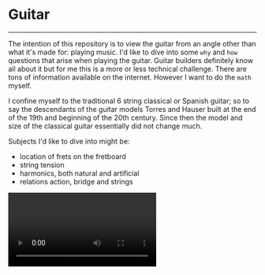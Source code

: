 # Guitar
---
The intention of this repository is to view the guitar from an angle other than what it's made for: playing music. I'd like to dive into some `why` and `how` questions that arise when playing the guitar. Guitar builders definitely know all about it but for me this is a more or less technical challenge. There are tons of information available on the internet. However I want to do the `math` myself. 

I confine myself to the traditional 6 string classical or Spanish guitar; so to say the descendants of the guitar models Torres and Hauser built at the end of the 19th and beginning of the 20th century. Since then the model and size of the classical guitar essentially did not change much.

Subjects I'd like to dive into might be:
- location of frets on the fretboard
- string tension
- harmonics, both natural and artificial
- relations action, bridge and strings

![](./LavaNeck/20231105_bwv999_lava_neck.mp4)

```python

```
